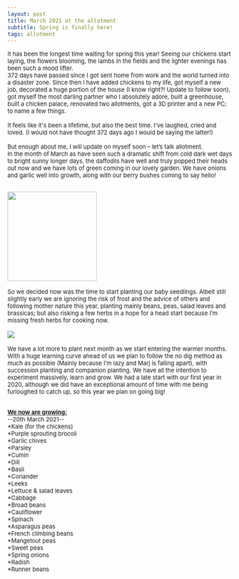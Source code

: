 ```yaml
---
layout: post
title: March 2021 at the allotment
subtitle: Spring is finally here! 
tags: allotment
---
```


<div class="text-left">
<div class="boxed">
  <font size="2">

It has been the longest time waiting for spring this year! Seeing our chickens start laying, the flowers blooming, 
the lambs in the fields and the lighter evenings has been such a mood lifter. <br>
372 days have passed since I got sent home from work and the world turned into a disaster zone. 
Since then I have added chickens to my life, got myself a new job, decorated a huge portion of the house (I know right?! Update to follow soon), 
got myself the most darling partner who I absolutely adore, built a greenhouse, built a chicken palace, renovated two allotments, got a 3D printer and a new PC; 
to name a few things. <br><br>
It feels like it's been a lifetime, but also the best time. I've laughed, cried and loved. (I would not have thought 372 days ago I would be saying the latter!) <br><br>
But enough about me, I will update on myself soon – let’s talk allotment. <br>
In the month of March as have seen such a dramatic shift from cold dark wet days to bright sunny longer days, 
the daffodils have well and truly popped their heads out now and we have lots of green coming in our lovely garden. 
We have onions and garlic well into growth, along with our berry bushes coming to say hello! <br> 
<div class="text-center">
  <br/>
  <img src="{{ site.baseurl }}/img/20210326_plot.jpg" width="200" height="200"/>
</div><br>
So we decided now was the time to start planting our baby seedlings. 
Albeit still slightly early we are ignoring the risk of frost and the advice of others and following mother nature this year, 
planting mainly beans, peas, salad leaves and brassicas; but also risking a few herbs in a hope for a head start because I’m missing fresh herbs for cooking now. <br>
<div class="text-center">
<br/>
  <img src="{{ site.baseurl }}/img/20210326_greenhouse.jpg"/>
</div><br>
We have a lot more to plant next month as we start entering the warmer months. <br>
With a huge learning curve ahead of us we plan to follow the no dig method as much as possible (Mainly because I’m lazy and Marj is falling apart), 
with succession planting and companion planting. We have all the intention to experiment massively, learn and grow. 
We had a late start with our first year in 2020, although we did have an exceptional amount of time with me being furloughed to catch up, 
so this year we plan on going big! <br><br>


<b><u>We now are growing:</u></b><br>
--20th March 2021--<br>
*Kale (for the chickens)<br>
*Purple sprouting brocoli<br>
*Garlic chives<br>
*Parsley<br>
*Cumin<br>
*Dill<br>
*Basil<br>
*Coriander<br>
*Leeks<br>
*Lettuce & salad leaves<br>
*Cabbage<br>
*Broad beans<br>
*Cauliflower<br>
*Spinach<br>
*Asparagus peas<br>
*French climbing beans<br>
*Mangetout peas<br>
*Sweet peas<br>
*Spring onions<br>
*Radish<br>
*Runner beans<br>
</font>
<br>
